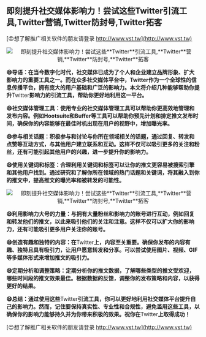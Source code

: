## **即刻提升社交媒体影响力！尝试这些**Twitter**引流工具,**Twitter**营销,**Twitter**防封号,**Twitter**拓客**

[😍想了解推广相关软件的朋友请登录 http://www.vst.tw](http://www.vst.tw)

 <center><img src="https://vst.tw/MP4/tuiguang/png/2.png" alt="即刻提升社交媒体影响力！尝试这些**Twitter**引流工具,**Twitter**营销,**Twitter**防封号,**Twitter**拓客"></center>

**😄导语：在当今数字化时代，社交媒体已成为了个人和企业建立品牌形象、扩大影响力的重要工具之一。而在众多社交媒体平台中，**Twitter**作为一个全球性的信息传播平台，拥有庞大的用户基础和广泛的影响力。本文将介绍几种能够帮助你提升**Twitter**影响力的引流工具，帮助你更好地利用这一平台。**

**😄社交媒体管理工具：使用专业的社交媒体管理工具可以帮助你更高效地管理和发布内容。例如Hootsuite和Buffer等工具可以帮助你预先计划和排定推文发布时间，确保你的内容能够在最佳时机出现在用户的视野中，增加曝光率。**

**😄参与相关话题：积极参与和讨论与你所在领域相关的话题，通过回复、转发和点赞等互动方式，与其他用户建立联系和互动。这样不仅可以吸引更多的关注和粉丝，还有可能引起其他用户的兴趣，进一步提升你的影响力。**

**😄使用关键词和标签：合理利用关键词和标签可以让你的推文更容易被搜索引擎和其他用户找到。通过研究和了解你所在领域的热门话题和关键词，将其融入到你的推文中，提高推文的曝光率和被转发的可能性。**

 <center><img src="https://vst.tw/MP4/tuiguang/png/0.png" alt="即刻提升社交媒体影响力！尝试这些**Twitter**引流工具,**Twitter**营销,**Twitter**防封号,**Twitter**拓客"></center>

**😄利用影响力大号的力量：与拥有大量粉丝和影响力的账号进行互动，例如回复和转发他们的推文，以此来吸引他们的关注和注意。这样不仅可以扩大你的影响力，还有可能吸引更多用户关注你的账号。**

**😄创造有趣和独特的内容：在**Twitter**上，内容至关重要。确保你发布的内容有趣、独特且具有吸引力，让用户愿意转发和分享。可以尝试使用图片、视频、GIF等多媒体形式来增加推文的吸引力。**

**😄定期分析和调整策略：定期分析你的推文数据，了解哪些类型的推文受欢迎，哪些时间段的推文效果最佳。根据数据的反馈，调整你的发布策略和内容，以获得更好的结果。**

**😄总结：通过使用这些**Twitter**引流工具，你可以更好地利用社交媒体平台提升自己的影响力。然而，记住要保持真实性、专业性和合规性，避免滥用这些工具，以确保你的影响力能够持久并为你带来积极的效果。祝你在**Twitter**上取得成功！**

[😍想了解推广相关软件的朋友请登录 http://www.vst.tw](http://www.vst.tw)



